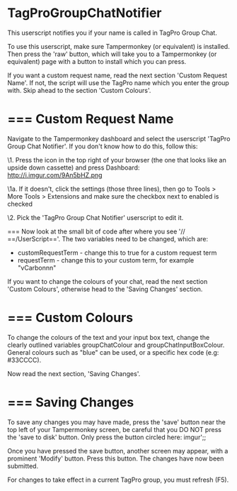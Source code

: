 TagProGroupChatNotifier
=======================

This userscript notifies you if your name is called in TagPro Group Chat.

To use this userscript, make sure Tampermonkey (or equivalent) is installed.
Then press the 'raw' button, which will take you to a Tampermonkey (or equivalent) page with a button to install which you can press.

If you want a custom request name, read the next section 'Custom Request Name'. If not, the script will use the TagPro name which you enter the group with. Skip ahead to the section 'Custom Colours'.


===
Custom Request Name
===
Navigate to the Tampermonkey dashboard and select the userscript 'TagPro Group Chat Notifier'.
If you don't know how to do this, follow this:

\1. Press the icon in the top right of your browser (the one that looks like an upside down cassette) and press Dashboard: http://i.imgur.com/9An5bHZ.png

 \1a. If it doesn't, click the settings (those three lines), then go to Tools > More Tools > Extensions and make sure the checkbox next to enabled is checked

\2. Pick the 'TagPro Group Chat Notifier' userscript to edit it.

===
Now look at the small bit of code after where you see '// ==/UserScript=='.
The two variables need to be changed, which are:
* customRequestTerm - change this to true for a custom request term
* requestTerm - change this to your custom term, for example "vCarbonnn"

If you want to change the colours of your chat, read the next section 'Custom Colours', otherwise head to the 'Saving Changes' section.

===
Custom Colours
===
To change the colours of the text and your input box text, change the clearly outlined variables groupChatColour and groupChatInputBoxColour. General colours such as "blue" can be used, or a specific hex code (e.g: #33CCCC).

Now read the next section, 'Saving Changes'.

===
Saving Changes
===
To save any changes you may have made, press the 'save' button near the top left of your Tampermonkey screen, be careful that you DO NOT press the 'save to disk' button. Only press the button circled here: imgur';;

Once you have pressed the save button, another screen may appear, with a prominent 'Modify' button. Press this button. The changes have now been submitted.

For changes to take effect in a current TagPro group, you must refresh (F5).


